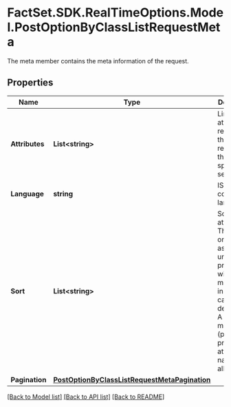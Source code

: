# FactSet.SDK.RealTimeOptions.Model.PostOptionByClassListRequestMeta
The meta member contains the meta information of the request.

## Properties

Name | Type | Description | Notes
------------ | ------------- | ------------- | -------------
**Attributes** | **List&lt;string&gt;** | Limit the attributes returned in the response to the specified set. | [optional] 
**Language** | **string** | ISO 639-1 code of the language. | [optional] 
**Sort** | **List&lt;string&gt;** | Sortable attributes. The sort order is ascending unless it is prefixed with a minus sign, in which case it is descending. A list of at most 10 (possibly prefixed) attribute name(s) is allowed. | Value | | - -- | | instrument.normalizedSymbol | | -instrument.normalizedSymbol | | instrument.name | | -instrument.name | | instrument.exercise.right | | -instrument.exercise.right | | instrument.exercise.style | | -instrument.exercise.style | | instrument.strikePrice.level | | -instrument.strikePrice.level | | instrument.lifeCycle.maturity.date | | -instrument.lifeCycle.maturity.date | | instrument.lifeCycle.maturity.interval | | -instrument.lifeCycle.maturity.interval | | instrument.lifeCycle.expiration.month | | -instrument.lifeCycle.expiration.month | | instrument.lifeCycle.expiration.year | | -instrument.lifeCycle.expiration.year | | instrument.contractSize | | -instrument.contractSize | | openInterest | | -openInterest | | keyFigures.moneyness | | -keyFigures.moneyness | | keyFigures.impliedVolatility | | -keyFigures.impliedVolatility | | keyFigures.omega | | -keyFigures.omega | | keyFigures.leverage | | -keyFigures.leverage | | keyFigures.delta | | -keyFigures.delta | | keyFigures.thetaOneWeek | | -keyFigures.thetaOneWeek | | keyFigures.vega | | -keyFigures.vega | | keyFigures.gamma | | -keyFigures.gamma | | keyFigures.rho | | -keyFigures.rho |   | [optional] 
**Pagination** | [**PostOptionByClassListRequestMetaPagination**](PostOptionByClassListRequestMetaPagination.md) |  | [optional] 

[[Back to Model list]](../README.md#documentation-for-models) [[Back to API list]](../README.md#documentation-for-api-endpoints) [[Back to README]](../README.md)


